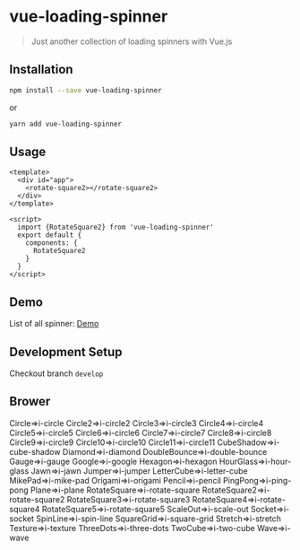 # vue-loading-spinner

> Just another collection of loading spinners with Vue.js

## Installation

``` bash
npm install --save vue-loading-spinner
```
or

``` bash
yarn add vue-loading-spinner
```

## Usage

``` vue
<template>
  <div id="app">
    <rotate-square2></rotate-square2>
  </div>
</template>

<script>
  import {RotateSquare2} from 'vue-loading-spinner'
  export default {
    components: {
      RotateSquare2
    }
  }
</script>
```

## Demo

List of all spinner: [Demo](https://nguyenvanduocit.github.io/vue-loading-spinner/)

## Development Setup

Checkout branch `develop`

## Brower
Circle=>i-circle
Circle2=>i-circle2
Circle3=>i-circle3
Circle4=>i-circle4
Circle5=>i-circle5
Circle6=>i-circle6
Circle7=>i-circle7
Circle8=>i-circle8
Circle9=>i-circle9
Circle10=>i-circle10
Circle11=>i-circle11
CubeShadow=>i-cube-shadow
Diamond=>i-diamond
DoubleBounce=>i-double-bounce
Gauge=>i-gauge
Google=>i-google
Hexagon=>i-hexagon
HourGlass=>i-hour-glass
Jawn=>i-jawn
Jumper=>i-jumper
LetterCube=>i-letter-cube
MikePad=>i-mike-pad
Origami=>i-origami
Pencil=>i-pencil
PingPong=>i-ping-pong
Plane=>i-plane
RotateSquare=>i-rotate-square
RotateSquare2=>i-rotate-square2
RotateSquare3=>i-rotate-square3
RotateSquare4=>i-rotate-square4
RotateSquare5=>i-rotate-square5
ScaleOut=>i-scale-out
Socket=>i-socket
SpinLine=>i-spin-line
SquareGrid=>i-square-grid
Stretch=>i-stretch
Texture=>i-texture
ThreeDots=>i-three-dots
TwoCube=>i-two-cube
Wave=>i-wave
